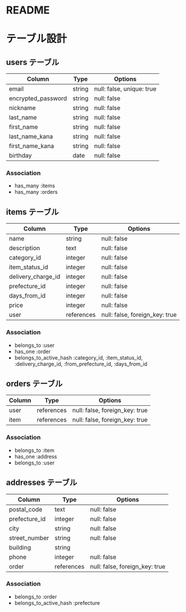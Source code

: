 # README

# テーブル設計

## users テーブル

| Column             | Type   | Options                   |
| ------------------ | ------ | ------------------------- |
| email              | string | null: false, unique: true |
| encrypted_password | string | null: false               |
| nickname           | string | null: false               |
| last_name          | string | null: false               |
| first_name         | string | null: false               |
| last_name_kana     | string | null: false               |
| first_name_kana    | string | null: false               |
| birthday           | date   | null: false               |

### Association

- has_many :items
- has_many :orders

## items テーブル

| Column             | Type       | Options                        |
| ------------------ | ---------- | ------------------------------ |
| name               | string     | null: false                    |
| description        | text       | null: false                    |
| category_id        | integer    | null: false                    |
| item_status_id     | integer    | null: false                    |
| delivery_charge_id | integer    | null: false                    |
| prefecture_id      | integer    | null: false                    |
| days_from_id       | integer    | null: false                    |
| price              | integer    | null: false                    |
| user               | references | null: false, foreign_key: true |

### Association

- belongs_to :user
- has_one :order
- belongs_to_active_hash :category_id, :item_status_id, :delivery_charge_id,
                         :from_prefecture_id, :days_from_id

## orders テーブル

| Column   | Type       | Options                        |
| -------- | ---------- | ------------------------------ |
| user     | references | null: false, foreign_key: true |
| item     | references | null: false, foreign_key: true |

### Association

- belongs_to :item
- has_one :address
- belongs_to :user

## addresses テーブル

| Column         | Type       | Options                        |
| -------------- | ---------- | ------------------------------ |
| postal_code    | text       | null: false                    |
| prefecture_id  | integer    | null: false                    |
| city           | string     | null: false                    |
| street_number  | string     | null: false                    |
| building       | string     |                                |
| phone          | integer    | null: false                    |
| order          | references | null: false, foreign_key: true |

### Association

- belongs_to :order
- belongs_to_active_hash :prefecture